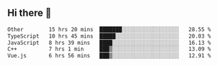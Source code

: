## Hi there 👋

<!--START_SECTION:waka-->

```txt
Other        15 hrs 20 mins  ███████░░░░░░░░░░░░░░░░░░   28.55 %
TypeScript   10 hrs 45 mins  █████░░░░░░░░░░░░░░░░░░░░   20.03 %
JavaScript   8 hrs 39 mins   ████░░░░░░░░░░░░░░░░░░░░░   16.13 %
C++          7 hrs 1 min     ███▒░░░░░░░░░░░░░░░░░░░░░   13.09 %
Vue.js       6 hrs 56 mins   ███▒░░░░░░░░░░░░░░░░░░░░░   12.91 %
```

<!--END_SECTION:waka-->
